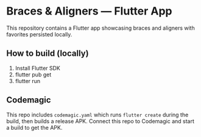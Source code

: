 # Braces & Aligners — Flutter App

This repository contains a Flutter app showcasing braces and aligners with favorites persisted locally.

## How to build (locally)
1. Install Flutter SDK
2. flutter pub get
3. flutter run

## Codemagic
This repo includes `codemagic.yaml` which runs `flutter create` during the build, then builds a release APK.
Connect this repo to Codemagic and start a build to get the APK.
